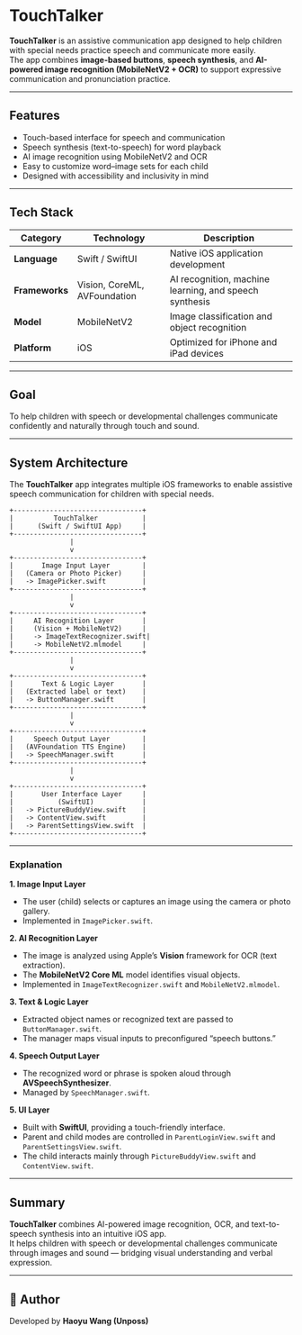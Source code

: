 # TouchTalker

**TouchTalker** is an assistive communication app designed to help children with special needs practice speech and communicate more easily.  
The app combines **image-based buttons**, **speech synthesis**, and **AI-powered image recognition (MobileNetV2 + OCR)** to support expressive communication and pronunciation practice.

---

## Features
- Touch-based interface for speech and communication  
- Speech synthesis (text-to-speech) for word playback  
- AI image recognition using MobileNetV2 and OCR  
- Easy to customize word–image sets for each child  
- Designed with accessibility and inclusivity in mind  

---

## Tech Stack
| Category | Technology | Description |
|-----------|-------------|-------------|
| **Language** | Swift / SwiftUI | Native iOS application development |
| **Frameworks** | Vision, CoreML, AVFoundation | AI recognition, machine learning, and speech synthesis |
| **Model** | MobileNetV2 | Image classification and object recognition |
| **Platform** | iOS | Optimized for iPhone and iPad devices |

---

## Goal
To help children with speech or developmental challenges communicate confidently and naturally through touch and sound.

---

## System Architecture
The **TouchTalker** app integrates multiple iOS frameworks to enable assistive speech communication for children with special needs.

```
+--------------------------------+
|          TouchTalker           |
|      (Swift / SwiftUI App)     |
+--------------------------------+
               |
               v
+--------------------------------+
|       Image Input Layer        |
|   (Camera or Photo Picker)     |
|   -> ImagePicker.swift         |
+--------------------------------+
               |
               v
+--------------------------------+
|     AI Recognition Layer       |
|     (Vision + MobileNetV2)     |
|     -> ImageTextRecognizer.swift|
|     -> MobileNetV2.mlmodel     |
+--------------------------------+
               |
               v
+--------------------------------+
|       Text & Logic Layer       |
|   (Extracted label or text)    |
|   -> ButtonManager.swift       |
+--------------------------------+
               |
               v
+--------------------------------+
|     Speech Output Layer        |
|   (AVFoundation TTS Engine)    |
|   -> SpeechManager.swift       |
+--------------------------------+
               |
               v
+--------------------------------+
|       User Interface Layer     |
|           (SwiftUI)            |
|   -> PictureBuddyView.swift    |
|   -> ContentView.swift         |
|   -> ParentSettingsView.swift  |
+--------------------------------+
```

---

### Explanation

**1. Image Input Layer**  
- The user (child) selects or captures an image using the camera or photo gallery.  
- Implemented in `ImagePicker.swift`.

**2. AI Recognition Layer**  
- The image is analyzed using Apple’s **Vision** framework for OCR (text extraction).  
- The **MobileNetV2 Core ML** model identifies visual objects.  
- Implemented in `ImageTextRecognizer.swift` and `MobileNetV2.mlmodel`.

**3. Text & Logic Layer**  
- Extracted object names or recognized text are passed to `ButtonManager.swift`.  
- The manager maps visual inputs to preconfigured “speech buttons.”

**4. Speech Output Layer**  
- The recognized word or phrase is spoken aloud through **AVSpeechSynthesizer**.  
- Managed by `SpeechManager.swift`.

**5. UI Layer**  
- Built with **SwiftUI**, providing a touch-friendly interface.  
- Parent and child modes are controlled in `ParentLoginView.swift` and `ParentSettingsView.swift`.  
- The child interacts mainly through `PictureBuddyView.swift` and `ContentView.swift`.

---

## Summary
**TouchTalker** combines AI-powered image recognition, OCR, and text-to-speech synthesis into an intuitive iOS app.  
It helps children with speech or developmental challenges communicate through images and sound — bridging visual understanding and verbal expression.

---

## 👦 Author
Developed by **Haoyu Wang (Unposs)**

